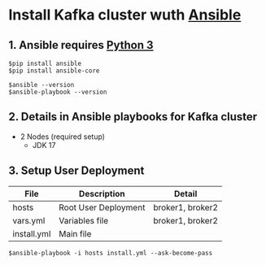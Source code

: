 # Install Kafka cluster wuth [Ansible](https://github.com/ansible/ansible)

## 1. Ansible requires [Python 3](https://www.python.org)
```
$pip install ansible
$pip install ansible-core

$ansible --version
$ansible-playbook --version
```

## 2. Details in Ansible playbooks for Kafka cluster
* 2 Nodes (required setup)
  * JDK 17


## 3. Setup User Deployment
| File | Description | Detail |
|---------|-----|-----|
| hosts | Root User Deployment | broker1, broker2 |
| vars.yml | Variables file | broker1, broker2 |
| install.yml| Main file |

```
$ansible-playbook -i hosts install.yml --ask-become-pass
```
